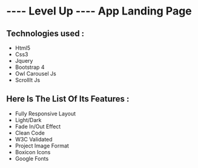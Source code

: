 <h1 cstyle='color= #7875fe'>---- Level Up ---- App Landing Page</h1>
<h2>Technologies used : </h2>
<ul>
  <li>Html5</li>
  <li>Css3</li>
  <li>Jquery</li>
  <li>Bootstrap 4 </li>
  <li>Owl Carousel Js</li>
  <li>ScrollIt Js</li>
</ul>

<h2>Here Is The List Of Its Features :</h2>
<ul>
  <li>Fully Responsive Layout</li>
  <li>Light/Dark</li>
  <li>Fade In/Out Effect</li>
  <li>Clean Code</li>
  <li>W3C Validated</li>
  <li>Project Image Format</li>
  <li>Boxicon Icons</li>
  <li>Google Fonts</li>
</ul>

